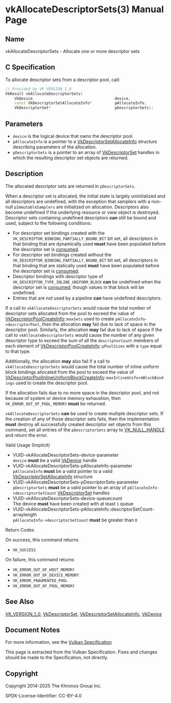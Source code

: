 # vkAllocateDescriptorSets(3) Manual Page

## Name

vkAllocateDescriptorSets - Allocate one or more descriptor sets



## [](#_c_specification)C Specification

To allocate descriptor sets from a descriptor pool, call:

```c++
// Provided by VK_VERSION_1_0
VkResult vkAllocateDescriptorSets(
    VkDevice                                    device,
    const VkDescriptorSetAllocateInfo*          pAllocateInfo,
    VkDescriptorSet*                            pDescriptorSets);
```

## [](#_parameters)Parameters

- `device` is the logical device that owns the descriptor pool.
- `pAllocateInfo` is a pointer to a [VkDescriptorSetAllocateInfo](https://registry.khronos.org/vulkan/specs/latest/man/html/VkDescriptorSetAllocateInfo.html) structure describing parameters of the allocation.
- `pDescriptorSets` is a pointer to an array of [VkDescriptorSet](https://registry.khronos.org/vulkan/specs/latest/man/html/VkDescriptorSet.html) handles in which the resulting descriptor set objects are returned.

## [](#_description)Description

The allocated descriptor sets are returned in `pDescriptorSets`.

When a descriptor set is allocated, the initial state is largely uninitialized and all descriptors are undefined, with the exception that samplers with a non-null `pImmutableSamplers` are initialized on allocation. Descriptors also become undefined if the underlying resource or view object is destroyed. Descriptor sets containing undefined descriptors **can** still be bound and used, subject to the following conditions:

- For descriptor set bindings created with the `VK_DESCRIPTOR_BINDING_PARTIALLY_BOUND_BIT` bit set, all descriptors in that binding that are dynamically used **must** have been populated before the descriptor set is [consumed](https://registry.khronos.org/vulkan/specs/latest/html/vkspec.html#descriptorsets-binding).
- For descriptor set bindings created without the `VK_DESCRIPTOR_BINDING_PARTIALLY_BOUND_BIT` bit set, all descriptors in that binding that are statically used **must** have been populated before the descriptor set is [consumed](https://registry.khronos.org/vulkan/specs/latest/html/vkspec.html#descriptorsets-binding).
- Descriptor bindings with descriptor type of `VK_DESCRIPTOR_TYPE_INLINE_UNIFORM_BLOCK` **can** be undefined when the descriptor set is [consumed](https://registry.khronos.org/vulkan/specs/latest/html/vkspec.html#descriptorsets-binding); though values in that block will be undefined.
- Entries that are not used by a pipeline **can** have undefined descriptors.

If a call to `vkAllocateDescriptorSets` would cause the total number of descriptor sets allocated from the pool to exceed the value of [VkDescriptorPoolCreateInfo](https://registry.khronos.org/vulkan/specs/latest/man/html/VkDescriptorPoolCreateInfo.html)::`maxSets` used to create `pAllocateInfo->descriptorPool`, then the allocation **may** fail due to lack of space in the descriptor pool. Similarly, the allocation **may** fail due to lack of space if the call to `vkAllocateDescriptorSets` would cause the number of any given descriptor type to exceed the sum of all the `descriptorCount` members of each element of [VkDescriptorPoolCreateInfo](https://registry.khronos.org/vulkan/specs/latest/man/html/VkDescriptorPoolCreateInfo.html)::`pPoolSizes` with a `type` equal to that type.

Additionally, the allocation **may** also fail if a call to `vkAllocateDescriptorSets` would cause the total number of inline uniform block bindings allocated from the pool to exceed the value of [VkDescriptorPoolInlineUniformBlockCreateInfo](https://registry.khronos.org/vulkan/specs/latest/man/html/VkDescriptorPoolInlineUniformBlockCreateInfo.html)::`maxInlineUniformBlockBindings` used to create the descriptor pool.

If the allocation fails due to no more space in the descriptor pool, and not because of system or device memory exhaustion, then `VK_ERROR_OUT_OF_POOL_MEMORY` **must** be returned.

`vkAllocateDescriptorSets` **can** be used to create multiple descriptor sets. If the creation of any of those descriptor sets fails, then the implementation **must** destroy all successfully created descriptor set objects from this command, set all entries of the `pDescriptorSets` array to [VK\_NULL\_HANDLE](https://registry.khronos.org/vulkan/specs/latest/man/html/VK_NULL_HANDLE.html) and return the error.

Valid Usage (Implicit)

- [](#VUID-vkAllocateDescriptorSets-device-parameter)VUID-vkAllocateDescriptorSets-device-parameter  
  `device` **must** be a valid [VkDevice](https://registry.khronos.org/vulkan/specs/latest/man/html/VkDevice.html) handle
- [](#VUID-vkAllocateDescriptorSets-pAllocateInfo-parameter)VUID-vkAllocateDescriptorSets-pAllocateInfo-parameter  
  `pAllocateInfo` **must** be a valid pointer to a valid [VkDescriptorSetAllocateInfo](https://registry.khronos.org/vulkan/specs/latest/man/html/VkDescriptorSetAllocateInfo.html) structure
- [](#VUID-vkAllocateDescriptorSets-pDescriptorSets-parameter)VUID-vkAllocateDescriptorSets-pDescriptorSets-parameter  
  `pDescriptorSets` **must** be a valid pointer to an array of `pAllocateInfo->descriptorSetCount` [VkDescriptorSet](https://registry.khronos.org/vulkan/specs/latest/man/html/VkDescriptorSet.html) handles
- [](#VUID-vkAllocateDescriptorSets-device-queuecount)VUID-vkAllocateDescriptorSets-device-queuecount  
  The device **must** have been created with at least `1` queue
- [](#VUID-vkAllocateDescriptorSets-pAllocateInfo::descriptorSetCount-arraylength)VUID-vkAllocateDescriptorSets-pAllocateInfo::descriptorSetCount-arraylength  
  `pAllocateInfo->descriptorSetCount` **must** be greater than `0`

Return Codes

On success, this command returns

- `VK_SUCCESS`

On failure, this command returns

- `VK_ERROR_OUT_OF_HOST_MEMORY`
- `VK_ERROR_OUT_OF_DEVICE_MEMORY`
- `VK_ERROR_FRAGMENTED_POOL`
- `VK_ERROR_OUT_OF_POOL_MEMORY`

## [](#_see_also)See Also

[VK\_VERSION\_1\_0](https://registry.khronos.org/vulkan/specs/latest/man/html/VK_VERSION_1_0.html), [VkDescriptorSet](https://registry.khronos.org/vulkan/specs/latest/man/html/VkDescriptorSet.html), [VkDescriptorSetAllocateInfo](https://registry.khronos.org/vulkan/specs/latest/man/html/VkDescriptorSetAllocateInfo.html), [VkDevice](https://registry.khronos.org/vulkan/specs/latest/man/html/VkDevice.html)

## [](#_document_notes)Document Notes

For more information, see the [Vulkan Specification](https://registry.khronos.org/vulkan/specs/latest/html/vkspec.html#vkAllocateDescriptorSets)

This page is extracted from the Vulkan Specification. Fixes and changes should be made to the Specification, not directly.

## [](#_copyright)Copyright

Copyright 2014-2025 The Khronos Group Inc.

SPDX-License-Identifier: CC-BY-4.0